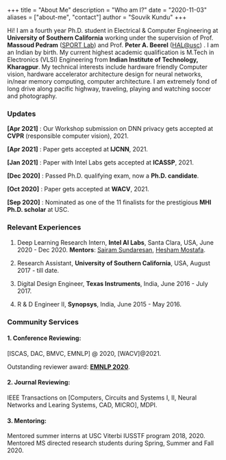 +++
title = "About Me"
description = "Who am I?"
date = "2020-11-03"
aliases = ["about-me", "contact"]
author = "Souvik Kundu"
+++

Hi! I am a fourth year Ph.D. student in Electrical & Computer Engineering at **University of Southern California** working under the supervision of Prof. **Massoud Pedram** ([SPORT Lab](http://www.mpedram.com/)) and Prof.  **Peter A. Beerel** ([HAL@usc](https://hal.usc.edu/)) . I am an Indian by birth. My current highest academic qualification is M.Tech in Electronics (VLSI) Engineering from **Indian Institute of Technology, Kharagpur**. My technical interests include hardware friendly Computer vision, hardware accelerator architecture design for neural networks, in/near memory computing, computer  architecture. I am extremely fond of long drive along pacific highway, traveling, playing and watching soccer and photography. 


### Updates
**[Apr 2021]**  : Our Workshop submission on DNN privacy gets accepted at **CVPR** (responsible computer vision), 2021.

**[Apr 2021]**  : Paper gets accepted at **IJCNN**, 2021.

**[Jan 2021]**  : Paper with Intel Labs gets accepted at **ICASSP**, 2021.

**[Dec 2020]**  : Passed Ph.D. qualifying exam, now a **Ph.D. candidate**.

**[Oct 2020]**  : Paper gets accepted at **WACV**, 2021.

**[Sep 2020]** : Nominated as one of the 11 finalists for the prestigious **MHI Ph.D. scholar** at USC. 


### Relevant Experiences
1. Deep Learning Research Intern, **Intel AI Labs**, Santa Clara, USA,  June 2020 - Dec 2020.
   **Mentors**: [Sairam Sundaresan](https://scholar.google.com/citations?hl=en&user=3H8HcioAAAAJ&view_op=list_works&sortby=pubdate), [Hesham Mostafa](https://scholar.google.com/citations?user=gXuEJfsAAAAJ&hl=en&oi=ao).

2. Research Assistant, **University of Southern California**, USA,  August 2017 - till date.

3. Digital Design Engineer, **Texas Instruments**, India, June 2016 - July 2017.

4. R & D Engineer II, **Synopsys**, India, June 2015 - May 2016.

### Community Services

#### 1. Conference Reviewing: 
[ISCAS, DAC, BMVC, EMNLP] @ 2020, [WACV]@2021.

Outstanding reviewer award: [**EMNLP 2020**](https://www.aclweb.org/anthology/2020.emnlp-main.0.pdf).
#### 2. Journal Reviewing:
IEEE Transactions on [Computers, Circuits and Systems I, II, Neural Networks and Learing Systems, CAD, MICRO], MDPI.
#### 3. Mentoring:
Mentored summer interns at USC Viterbi IUSSTF program 2018, 2020.
Mentored MS directed research students during Spring, Summer and Fall 2020.